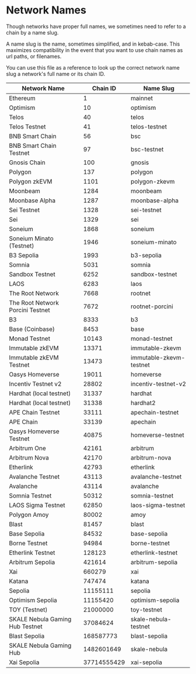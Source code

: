 # Network Names

Though networks have proper full names, we sometimes need to refer to a chain by a name slug.

A name slug is the name, sometimes simplified, and in kebab-case. This maximizes compatibility in the event that you want to use chain names as url paths, or filenames.

You can use this file as a reference to look up the correct network name slug a network's full name or its chain ID.

| Network Name | Chain ID | Name Slug |
| --- | --- | --- |
| Ethereum | 1 | mainnet |
| Optimism | 10 | optimism |
| Telos | 40 | telos |
| Telos Testnet | 41 | telos-testnet |
| BNB Smart Chain | 56 | bsc |
| BNB Smart Chain Testnet | 97 | bsc-testnet |
| Gnosis Chain | 100 | gnosis |
| Polygon | 137 | polygon |
| Polygon zkEVM | 1101 | polygon-zkevm |
| Moonbeam | 1284 | moonbeam |
| Moonbase Alpha | 1287 | moonbase-alpha |
| Sei Testnet | 1328 | sei-testnet |
| Sei | 1329 | sei |
| Soneium | 1868 | soneium |
| Soneium Minato (Testnet) | 1946 | soneium-minato |
| B3 Sepolia | 1993 | b3-sepolia |
| Somnia | 5031 | somnia |
| Sandbox Testnet | 6252 | sandbox-testnet |
| LAOS | 6283 | laos |
| The Root Network | 7668 | rootnet |
| The Root Network Porcini Testnet | 7672 | rootnet-porcini |
| B3 | 8333 | b3 |
| Base (Coinbase) | 8453 | base |
| Monad Testnet | 10143 | monad-testnet |
| Immutable zkEVM | 13371 | immutable-zkevm |
| Immutable zkEVM Testnet | 13473 | immutable-zkevm-testnet |
| Oasys Homeverse | 19011 | homeverse |
| Incentiv Testnet v2 | 28802 | incentiv-testnet-v2 |
| Hardhat (local testnet) | 31337 | hardhat |
| Hardhat (local testnet) | 31338 | hardhat2 |
| APE Chain Testnet | 33111 | apechain-testnet |
| APE Chain | 33139 | apechain |
| Oasys Homeverse Testnet | 40875 | homeverse-testnet |
| Arbitrum One | 42161 | arbitrum |
| Arbitrum Nova | 42170 | arbitrum-nova |
| Etherlink | 42793 | etherlink |
| Avalanche Testnet | 43113 | avalanche-testnet |
| Avalanche | 43114 | avalanche |
| Somnia Testnet | 50312 | somnia-testnet |
| LAOS Sigma Testnet | 62850 | laos-sigma-testnet |
| Polygon Amoy | 80002 | amoy |
| Blast | 81457 | blast |
| Base Sepolia | 84532 | base-sepolia |
| Borne Testnet | 94984 | borne-testnet |
| Etherlink Testnet | 128123 | etherlink-testnet |
| Arbitrum Sepolia | 421614 | arbitrum-sepolia |
| Xai | 660279 | xai |
| Katana | 747474 | katana |
| Sepolia | 11155111 | sepolia |
| Optimism Sepolia | 11155420 | optimism-sepolia |
| TOY (Testnet) | 21000000 | toy-testnet |
| SKALE Nebula Gaming Hub Testnet | 37084624 | skale-nebula-testnet |
| Blast Sepolia | 168587773 | blast-sepolia |
| SKALE Nebula Gaming Hub | 1482601649 | skale-nebula |
| Xai Sepolia | 37714555429 | xai-sepolia |
